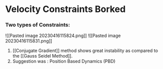 # Velocity Constraints Borked

### Two types of Constraints:

![[Pasted image 20230416115824.png]]
![[Pasted image 20230416115831.png]]
1. [[Conjugate Gradient]] method shows great instability as compared to the [[Gauss Seidel Method]].
2. Suggestion was : Position Based Dynamics (PBD)